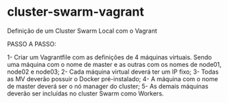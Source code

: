 # cluster-swarm-vagrant
 Definição de um Cluster Swarm Local com o Vagrant
 
PASSO A PASSO:

1- Criar um Vagrantfile com as definições de 4 máquinas virtuais. Sendo uma máquina com o nome de master e as outras com os nomes de node01, node02 e node03; 
2- Cada máquina virtual deverá ter um IP fixo; 
3- Todas as MV deverão possuir o Docker pré-instalado; 
4- A máquina com o nome de master deverá ser o nó manager do cluster; 
5- As demais máquinas deverão ser incluídas no cluster Swarm como Workers. 
